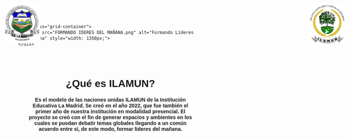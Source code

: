 <html lang="es">
<head>
    <meta charset="UTF-8">
    <meta name="viewport" content="width=device-width, initial-scale=1.0">
    <title>ILAMUN</title>
    <style>
        body {
            margin: 0;
            font-family: Verdana, Geneva, Tahoma, sans-serif;
        }
        #logoie {
            position: absolute;
            top: 10px;
            left: 10px;
            width: 110px;
        }
        #logo {
            position: absolute;
            top: 10px;
            right: 10px;
            width: 150px;
        }
        .grid-container {
            display: grid;
            place-items: center;
            height: 100vh; /* Centra verticalmente en toda la pantalla */
        }
        img {
            max-width: 100%;
            height: auto;
        }
        .large-space {
            margin-bottom: 1rem;
        }
        h1, h4 {
            text-align: center;
        }
        .content {
            padding: 1rem;
        }
        @media (max-width: 600px) {
            #logoie, #logo {
                width: 80px;
            }
            .grid-container {
                padding: 0 10px;
                height: auto; /* Ajusta la altura para pantallas pequeñas */
            }
            .large-space {
                margin-bottom: 0.8rem;
            }
            h1 {
                font-size: 1.5rem;
            }
            h4 {
                font-size: 1rem;
            }
        }
    </style>
</head>
<body>
    <img id="logoie" src="I.E.png" alt="Logo IE" style="width: 100px;">
    <img id="logo" src="ILAMUNLOGOSINFONDO.png" alt="Logo ILAMUN" style="width: 110px;">
    
    <div class="grid-container">
        <img src="FORMANDO IDERES DEL MAÑANA.png" alt="Formando Líderes del Mañana" style="width: 1350px;">
    </div>
<br>
    <div class="content">
        <h1 class="large-space">¿Qué es ILAMUN?</h1>
        <h4>Es el modelo de las naciones unidas ILAMUN de la Institución Educativa La Madrid. Se creó en el año 2022, que fue también el primer año de nuestra institución en modalidad presencial. El proyecto se creó con el fin de generar espacios y ambientes en los cuales se puedan debatir temas globales llegando a un común acuerdo entre sí, de este modo, formar líderes del mañana.</h4>
    </div>
</body>
</html>
